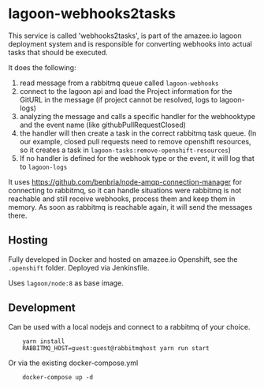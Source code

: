 # lagoon-webhooks2tasks

This service is called 'webhooks2tasks', is part of the amazee.io lagoon deployment system and is responsible for converting webhooks into actual tasks that should be executed.

It does the following:
1. read message from a rabbitmq queue called `lagoon-webhooks`
2. connect to the lagoon api and load the Project information for the GitURL in the message (if project cannot be resolved, logs to lagoon-logs)
3. analyzing the message and calls a specific handler for the webhooktype and the event name (like githubPullRequestClosed)
4. the handler will then create a task in the correct rabbitmq task queue. (In our example, closed pull requests need to remove openshift resources, so it creates a task in `lagoon-tasks:remove-openshift-resources`)
5. If no handler is defined for the webhook type or the event, it will log that to `lagoon-logs`

It uses https://github.com/benbria/node-amqp-connection-manager for connecting to rabbitmq, so it can handle situations were rabbitmq is not reachable and still receive webhooks, process them and keep them in memory. As soon as rabbitmq is reachable again, it will send the messages there.

## Hosting

Fully developed in Docker and hosted on amazee.io Openshift, see the `.openshift` folder. Deployed via Jenkinsfile.

Uses `lagoon/node:8` as base image.

## Development

Can be used with a local nodejs and connect to a rabbitmq of your choice.

        yarn install
        RABBITMQ_HOST=guest:guest@rabbitmqhost yarn run start

Or via the existing docker-compose.yml

        docker-compose up -d
